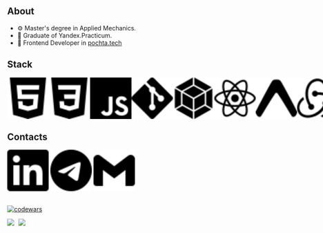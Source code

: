 ## About
* :gear: Master's degree in Applied Mechanics.
* :orange_book: Graduate of Yandex.Practicum.
* :incoming_envelope:	Frontend Developer in [pochta.tech](https://pochta.tech)

## Stack
<div style="display: flex">
    <img src="./svg/html5.svg" width="96px" height="96px">
    <img src="./svg/css3.svg" width="96px" height="96px">
    <img src="./svg/javascript.svg" width="96px" height="96px">
    <img src="./svg/git.svg" width="96px" height="96px">
    <img src="./svg/webpack.svg" width="96px" height="96px">
    <img src="./svg/react.svg" width="96px" height="96px">
    <img src="./svg/expo.svg" width="96px" height="96px">
    <img src="./svg/redux.svg" width="96px" height="96px">
    <img src="./svg/typescript.svg" width="96px" height="96px">
    <img src="./svg/nodedotjs.svg" width="96px" height="96px">
    <img src="./svg/express.svg" width="96px" height="96px">
    <img src="./svg/mongodb.svg" width="96px" height="96px">
    <img src="./svg/postgresql.svg" width="96px" height="96px">
</div>


## Contacts
[<img src="./svg/linkedin.svg" width="96px" height="96px">](https://www.linkedin.com/in/andrew-sidorov/)
[<img src="./svg/telegram.svg" width="96px" height="96px">](https://t.me/andreysdrv)
[<img src="./svg/gmail.svg" width="96px" height="96px">](mailto:sidorov.au.official@gmail.com)

##
[![codewars](https://www.codewars.com/users/andreysdrv/badges/large)](https://www.codewars.com/users/andreysdrv)

<div>
  <a href="https://github-readme-stats.vercel.app/api?username=andreysdrv&hide=contribs&show_icons=true&theme=react">
    <img  align="left" height="130" style="margin-right: 10px" src="https://github-readme-stats.vercel.app/api?username=andreysdrv&hide=contribs&show_icons=true&theme=dark" />
  </a>
  <a href="https://github-readme-stats.vercel.app/api/top-langs/?username=andreysdrv&layout=compact&theme=react">
    <img align="left" height="130" src="https://github-readme-stats.vercel.app/api/top-langs/?username=andreysdrv&layout=compact&theme=dark" />
  </a>
</div>
